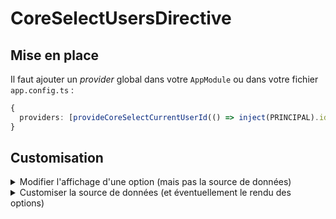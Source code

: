 # CoreSelectUsersDirective

## Mise en place

Il faut ajouter un _provider_ global dans votre `AppModule` ou dans votre fichier `app.config.ts` :

```typescript
{
  providers: [provideCoreSelectCurrentUserId(() => inject(PRINCIPAL).id)];
}
```

## Customisation

<details>

<summary>Modifier l'affichage d'une option (mais pas la source de données)</summary>

Il est possible de modifier l'affichage d'une option en fournissant un template pour les options. Pour cela, il faut ajouter un template avec la directive `luOptionTemplate` dans le composant parent.

```html
<lu-simple-select #usersRef="luUsers" placeholder="Placeholder..." users>
  <!-- Il est possible de modifier le rendu de l'utilisateur sélectionné avec *luDisplayer -->
  <ng-container *luDisplayer="let user; select: usersRef.select"> 👉👉👉 {{ user | luUserDisplay }} 👈👈👈 </ng-container>

  <!-- Il est possible de modifier le rendu de chaque option avec *luOption -->
  <ng-container *luOption="let user; select: usersRef.select">
    <div>🚀 {{ user | luUserDisplay }} 🚀</div>

    <!-- Ne pas oublier la gestion des homonymes en affichant `additionalInformation` -->
    <div *ngIf="user.additionalInformation">({{ user.additionalInformation }})</div>
  </ng-container>
</lu-simple-select>
```

</details>

<details>

<summary>Customiser la source de données (et éventuellement le rendu des options)</summary>

Il est possible de modifier la source de données utilisée par le composant. Pour cela, il faut créer une nouvelle directive qui étend `LuCoreSelectUsersDirective` et qui surcharge la méthode `getOptions`.

> ⚠️ Afin de déclencher le chargement au scroll, vous devez spécifier le paramètre `limit` dans les paramètres de votre requête.
> Vous pouvez utiliser `MAGIC_PAGE_SIZE`, qui correspond à une taille de page de **20** items, ou toute autre variable de votre choix.

```ts
import { Directive, forwardRef, inject } from '@angular/core';
import { LuCoreSelectUsersDirective } from '@lucca-front/ng/core-select/user';
import { MAGIC_PAGE_SIZE } from '@lucca-front/ng/core-select/api';
import { Observable, map } from 'rxjs';

import { Person } from '../models';
import { PersonService } from '../services';


@Directive({
  selector: '[appPersons]',
  exportAs: 'appPersons',
  standalone: true,
  providers: [
    {
      provide: LuCoreSelectUsersDirective,
      useExisting: forwardRef(() => PersonsDirective),
    },
  ],
})
export class PersonsDirective extends LuCoreSelectUsersDirective<Person> {
  #personsService = inject(PersonService);

  protected override getOptions(params: Record<string, string | number | boolean>, page: number): Observable<Person[]> {
    return this.#personsService.getPersons({ page: page + 1, limit: MAGIC_PAGE_SIZE, ...params }).pipe(map((response) => response.items));
  }
}
```

```html
<lu-simple-select prPersons #selectRef />
```

Il est ensuite possible de modifier le rendu des options en utilisant des propriétés propres à votre modèle.

```html
<lu-simple-select #appPersonsRef="appPersons" appPersons>
  <ng-container *luDisplayer="let person; select: appPersonsRef.select">
    <div>{{ person.firstName }} {{ person.lastName }} {{ person.myCustomProperty }}</div>
  </ng-container>
  <ng-container *luOption="let person; select: appPersonsRef.select">
    <div>{{ person.firstName }} {{ person.lastName }}</div>
    <div>{{ person.myCustomProperty }}</div>
  </ng-container>
</lu-simple-select>

</details>
```
